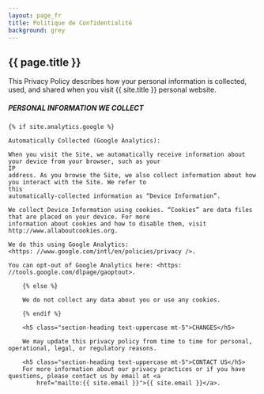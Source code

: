 ```yaml
---
layout: page_fr
title: Politique de Confidentialité
background: grey
---
```


<div class="col-lg-12 text-center">
	<h2 class="section-heading text-uppercase mb-5">{{ page.title }}</h2>
	This Privacy Policy describes how your personal information is collected, used, and shared when you
	visit {{ site.title }} personal website.
</div>

<div class="col-lg-12">
	<h5 class="section-heading text-uppercase mt-5">PERSONAL INFORMATION WE COLLECT</h5>

	{% if site.analytics.google %}

	Automatically Collected (Google Analytics):

	When you visit the Site, we automatically receive information about your device from your browser, such as your
	IP
	address. As you browse the Site, we also collect information about how you interact with the Site. We refer to
	this
	automatically-collected information as “Device Information”.

	We collect Device Information using cookies. “Cookies” are data files that are placed on your device. For more
	information about cookies and how to disable them, visit http://www.allaboutcookies.org.

	We do this using Google Analytics:
	<https: //www.google.com/intl/en/policies/privacy />.

	You can opt-out of Google Analytics here: <https: //tools.google.com/dlpage/gaoptout>.

		{% else %}

		We do not collect any data about you or use any cookies.

		{% endif %}

		<h5 class="section-heading text-uppercase mt-5">CHANGES</h5>

		We may update this privacy policy from time to time for personal, operational, legal, or regulatory reasons.

		<h5 class="section-heading text-uppercase mt-5">CONTACT US</h5>
		For more information about our privacy practices or if you have questions, please contact us by email at <a
			href="mailto:{{ site.email }}">{{ site.email }}</a>.
</div>